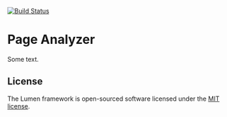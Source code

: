 [![Build Status](https://travis-ci.org/kulikov98/project-lvl3-s460.svg?branch=master)](https://travis-ci.org/kulikov98/project-lvl3-s460)

# Page Analyzer

Some text.

## License

The Lumen framework is open-sourced software licensed under the [MIT license](https://opensource.org/licenses/MIT).
